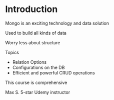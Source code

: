 # Introduction

Mongo is an exciting technology and data solution

Used to build all kinds of data

Worry less about structure

Topics
* Relation Options
* Configurations on the DB
* Efficient and powerful CRUD operations

This course is comprehensive

Max S. 5-star Udemy instructor
